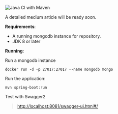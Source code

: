 
![Java CI with Maven](https://github.com/hakandurmaz/spring-boot-jwt-auth/workflows/Java%20CI%20with%20Maven/badge.svg?branch=master)  
  
A detailed medium article will be ready soon.  
  
**Requirements**:  
  
- A running mongodb instance for repository.  
- JDK 8 or later  
  
**Running**:  
  
Run a mongodb instance

    docker run -d -p 27017:27017 --name mongodb mongo

  
  Run the application:

    mvn spring-boot:run

Test with Swagger2

> [http://localhost:8081/swagger-ui.html#/](http://localhost:8081/swagger-ui.html#/)

